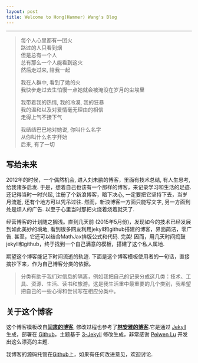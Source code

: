 ```yaml
---
layout: post
title: Welcome to Hong(Hammer) Wang's Blog
---
```


----------

>每个人心里都有一团火  
>路过的人只看到烟  
>但是总有一个人  
>总有那么一个人能看到这火  
>然后走过来, 陪我一起  
>      
>我在人群中, 看到了她的火  
>我快步走过去生怕慢一点她就会被淹没在岁月的尘埃里  
>       
>我带着我的热情, 我的冷漠, 我的狂暴  
>我的温和以及对爱情毫无理由的相信  
>走得上气不接下气  
>        
>我结结巴巴地对她说, 你叫什么名字  
>从你叫什么名字开始  
>后来, 有了一切  

## 写给未来

2012年的时候，一个偶然机会, 进入刘未鹏的博客，里面有技术总结, 有人生思考, 给我诸多启发. 于是，想着自己也该有一个那样的博客，来记录学习和生活的足迹. 还记得当时一时兴起, 注册了个新浪博客，暗下决心, 一定要把它坚持下去，当岁月流逝, 还有个地方可以凭吊过往. 然而，新浪博客一方面只能写文字, 另一方面到处是烦人的广告. 以至于心里当时那把火烧着烧着就灭了.

经营博客的计划随之搁浅。直到几天前 (2015年5月份)，发现如今的技术已经发展到如此美妙的境地, 看到很多网友利用jekyll和github搭建的博客，界面简洁，零广告. 甚至，它还可以结合MathJax排版公式和代码. 完美! 因而，用几天时间捣鼓jekyll和github，终于找到一个自己满意的模板，搭建了这个私人属地.

期望这个博客能记下时间流逝的轨迹. 下面是这个博客模板使用者的一句话，直接摘抄下来，作为自己博客分类的依据。

>分类有助于我们对信息的隔离，例如我把自己的记录分成这几类：技术、工具、资源、生活、读书和旅游。这是我生活重中最重要的几个类别，我希望把自己的一些心得和尝试写在相应分类中。

## 关于这个博客

这个博客模板改自[**闫肃的博客**](http://yansu.org/), 修改过程也参考了[**林安雅的博客**](http://painterlin.com/).它是通过 [Jekyll](http://jekyllrb.com/) 生成，部署在 [Github](https://pages.github.com)，主题基于 [3-Jekyll](https://github.com/P233/3-Jekyll) 修改生成，非常感谢 [Peiwen Lu](https://github.com/P233) 开发出这么漂亮的主题.

我博客的源码托管在[Github](https://github.com/polyHong/polyHong.github.io)上，如果有任何改进意见，欢迎讨论.